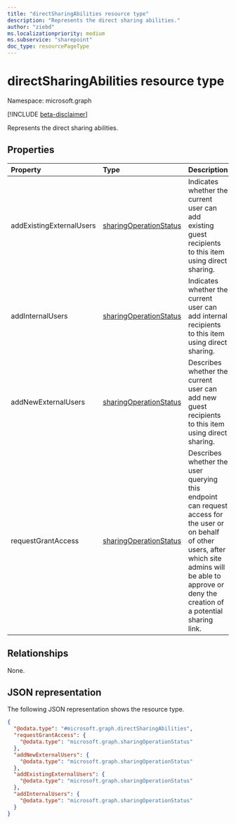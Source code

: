```yaml
---
title: "directSharingAbilities resource type"
description: "Represents the direct sharing abilities."
author: "ziebd"
ms.localizationpriority: medium
ms.subservice: "sharepoint"
doc_type: resourcePageType
---
```


# directSharingAbilities resource type

Namespace: microsoft.graph

[!INCLUDE [beta-disclaimer](../../includes/beta-disclaimer.md)]

Represents the direct sharing abilities.

## Properties

|Property|Type|Description|
|:---|:---|:---|
|addExistingExternalUsers|[sharingOperationStatus](../resources/sharingoperationstatus.md)|Indicates whether the current user can add existing guest recipients to this item using direct sharing.|
|addInternalUsers|[sharingOperationStatus](../resources/sharingoperationstatus.md)|Indicates whether the current user can add internal recipients to this item using direct sharing.|
|addNewExternalUsers|[sharingOperationStatus](../resources/sharingoperationstatus.md)|Describes whether the current user can add new guest recipients to this item using direct sharing.|
|requestGrantAccess|[sharingOperationStatus](../resources/sharingoperationstatus.md)|Describes whether the user querying this endpoint can request access for the user or on behalf of other users, after which site admins will be able to approve or deny the creation of a potential sharing link.|

## Relationships

None.

## JSON representation

The following JSON representation shows the resource type.
<!-- {
  "blockType": "resource",
  "@odata.type": "microsoft.graph.directSharingAbilities"
}
-->
``` json
{
  "@odata.type": "#microsoft.graph.directSharingAbilities",
  "requestGrantAccess": {
    "@odata.type": "microsoft.graph.sharingOperationStatus"
  },
  "addNewExternalUsers": {
    "@odata.type": "microsoft.graph.sharingOperationStatus"
  },
  "addExistingExternalUsers": {
    "@odata.type": "microsoft.graph.sharingOperationStatus"
  },
  "addInternalUsers": {
    "@odata.type": "microsoft.graph.sharingOperationStatus"
  }
}
```
